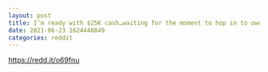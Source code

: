 ```yaml
--- 
layout: post 
title: I’m ready with $25K cash…waiting for the moment to hop in to own a FULL Bitcoin which I always dreamt..Finally the day has almost come!! I’m ready 
date: 2021-06-23 1624440849 
categories: reddit 
--- 
```

https://redd.it/o69fnu